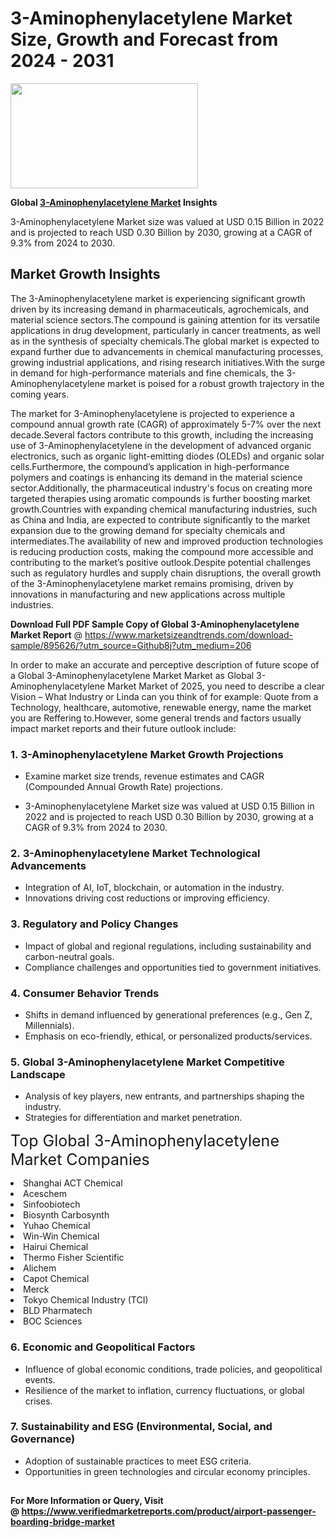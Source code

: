 <H1>3-Aminophenylacetylene Market Size, Growth and Forecast from 2024 - 2031</H1><img class="aligncenter size-medium wp-image-584254" src="https://thirdeyenews.in/wp-content/uploads/2024/09/Global-Market-Research-300x168.jpeg" alt="" width="300" height="168" /><p><strong>Global&nbsp;<a href="https://www.marketsizeandtrends.com/download-sample/895626/?utm_source=Github8j?utm_medium=206">3-Aminophenylacetylene Market</a> Insights</strong></p><p>3-Aminophenylacetylene Market size was valued at USD 0.15 Billion in 2022 and is projected to reach USD 0.30 Billion by 2030, growing at a CAGR of 9.3% from 2024 to 2030.</p><p><h2>Market Growth Insights</h2> <p>The 3-Aminophenylacetylene market is experiencing significant growth driven by its increasing demand in pharmaceuticals, agrochemicals, and material science sectors.The compound is gaining attention for its versatile applications in drug development, particularly in cancer treatments, as well as in the synthesis of specialty chemicals.The global market is expected to expand further due to advancements in chemical manufacturing processes, growing industrial applications, and rising research initiatives.With the surge in demand for high-performance materials and fine chemicals, the 3-Aminophenylacetylene market is poised for a robust growth trajectory in the coming years.</p> <p>The market for 3-Aminophenylacetylene is projected to experience a compound annual growth rate (CAGR) of approximately 5-7% over the next decade.Several factors contribute to this growth, including the increasing use of 3-Aminophenylacetylene in the development of advanced organic electronics, such as organic light-emitting diodes (OLEDs) and organic solar cells.Furthermore, the compound’s application in high-performance polymers and coatings is enhancing its demand in the material science sector.Additionally, the pharmaceutical industry's focus on creating more targeted therapies using aromatic compounds is further boosting market growth.Countries with expanding chemical manufacturing industries, such as China and India, are expected to contribute significantly to the market expansion due to the growing demand for specialty chemicals and intermediates.The availability of new and improved production technologies is reducing production costs, making the compound more accessible and contributing to the market’s positive outlook.Despite potential challenges such as regulatory hurdles and supply chain disruptions, the overall growth of the 3-Aminophenylacetylene market remains promising, driven by innovations in manufacturing and new applications across multiple industries.<p><span class=""><strong>Download Full PDF Sample Copy of Global 3-Aminophenylacetylene Market Report</strong> @ <a href="https://www.marketsizeandtrends.com/download-sample/895626/?utm_source=Github8j?utm_medium=206" target="_blank">https://www.marketsizeandtrends.com/download-sample/895626/?utm_source=Github8j?utm_medium=206</a></span></p><p>In order to make an accurate and perceptive description of future scope of a Global&nbsp;3-Aminophenylacetylene Market Market as Global&nbsp;3-Aminophenylacetylene Market Market of 2025, you need to describe a clear Vision &ndash; What Industry or Linda can you think of for example: Quote from a Technology, healthcare, automotive, renewable energy, name the market you are Reffering to.However, some general trends and factors usually impact market reports and their future outlook include:</p><h3>1.&nbsp;<strong>3-Aminophenylacetylene Market Growth Projections</strong></h3><ul><li>Examine market size trends, revenue estimates and CAGR (Compounded Annual Growth Rate) projections.</li><li><p>3-Aminophenylacetylene Market size was valued at USD 0.15 Billion in 2022 and is projected to reach USD 0.30 Billion by 2030, growing at a CAGR of 9.3% from 2024 to 2030.</p></li></ul><h3>2.&nbsp;<strong>3-Aminophenylacetylene Market Technological Advancements</strong></h3><ul><li>Integration of AI, IoT, blockchain, or automation in the industry.</li><li>Innovations driving cost reductions or improving efficiency.</li></ul><h3>3.&nbsp;<strong>Regulatory and Policy Changes</strong></h3><ul><li>Impact of global and regional regulations, including sustainability and carbon-neutral goals.</li><li>Compliance challenges and opportunities tied to government initiatives.</li></ul><h3>4.&nbsp;<strong>Consumer Behavior Trends</strong></h3><ul><li>Shifts in demand influenced by generational preferences (e.g., Gen Z, Millennials).</li><li>Emphasis on eco-friendly, ethical, or personalized products/services.</li></ul><h3>5.&nbsp;<strong>Global 3-Aminophenylacetylene Market Competitive Landscape</strong></h3><ul><li>Analysis of key players, new entrants, and partnerships shaping the industry.</li><li>Strategies for differentiation and market penetration.</li></ul><p data-pm-slice="1 1 []"><span style="color: inherit; font-family: inherit; font-size: 25px;">Top Global 3-Aminophenylacetylene Market Companies</span></p><div class="" data-test-id=""><p><li>Shanghai ACT Chemical</li><li> Aceschem</li><li> Sinfoobiotech</li><li> Biosynth Carbosynth</li><li> Yuhao Chemical</li><li> Win-Win Chemical</li><li> Hairui Chemical</li><li> Thermo Fisher Scientific</li><li> Alichem</li><li> Capot Chemical</li><li> Merck</li><li> Tokyo Chemical Industry (TCI)</li><li> BLD Pharmatech</li><li> BOC Sciences</li></p></div><h3>6.&nbsp;<strong>Economic and Geopolitical Factors</strong></h3><ul><li>Influence of global economic conditions, trade policies, and geopolitical events.</li><li>Resilience of the market to inflation, currency fluctuations, or global crises.</li></ul><h3>7.&nbsp;<strong>Sustainability and ESG (Environmental, Social, and Governance)</strong></h3><ul><li>Adoption of sustainable practices to meet ESG criteria.</li><li>Opportunities in green technologies and circular economy principles.</li></ul><h2><strong style="font-size: 14px;">For More Information or Query, Visit @&nbsp;</strong><a style="background-color: #ffffff; font-size: 14px;" href="https://www.marketsizeandtrends.com/report/3-aminophenylacetylene-market/" target="_blank">https://www.verifiedmarketreports.com/product/airport-passenger-boarding-bridge-market</a></h2>